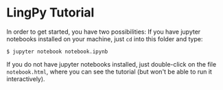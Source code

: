 # LingPy Tutorial

In order to get started, you have two possibilities: If you have jupyter notebooks installed on your machine, just `cd` into this folder and type:

```shell
$ jupyter notebook notebook.ipynb
```

If you do not have jupyter notebooks installed, just double-click on the file `notebook.html`, where you can see the tutorial (but won't be able to run it interactively).

